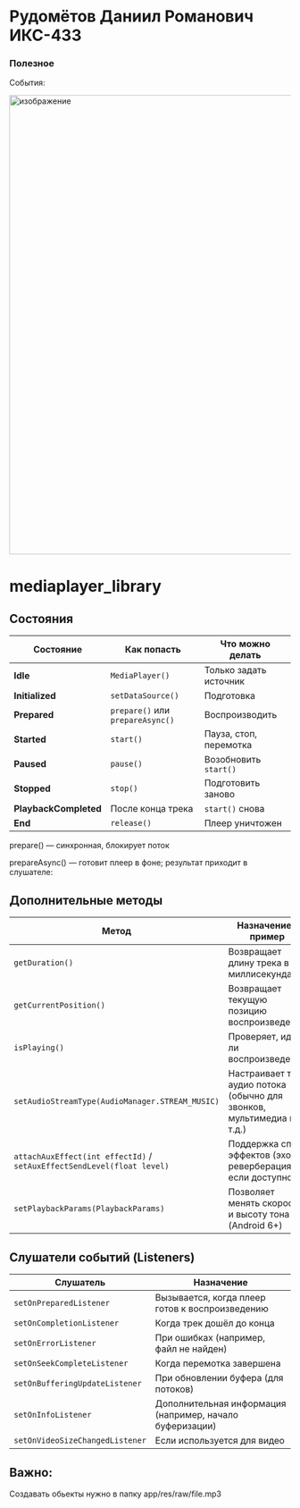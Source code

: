 # Рудомётов Даниил Романович ИКС-433

### Полезное

События:

<img width="757" height="822" alt="изображение" src="https://github.com/user-attachments/assets/eef22cb9-7540-4eda-ac1e-241c8678c809" />

# mediaplayer_library


## Состояния
| Состояние             | Как попасть                      | Что можно делать       |
| --------------------- | -------------------------------- | ---------------------- |
| **Idle**              | `MediaPlayer()`                  | Только задать источник |
| **Initialized**       | `setDataSource()`                | Подготовка             |
| **Prepared**          | `prepare()` или `prepareAsync()` | Воспроизводить         |
| **Started**           | `start()`                        | Пауза, стоп, перемотка |
| **Paused**            | `pause()`                        | Возобновить `start()`  |
| **Stopped**           | `stop()`                         | Подготовить заново     |
| **PlaybackCompleted** | После конца трека                | `start()` снова        |
| **End**               | `release()`                      | Плеер уничтожен        |

prepare() — синхронная, блокирует поток 

prepareAsync() — готовит плеер в фоне; результат приходит в слушателе:

## Дополнительные методы
| Метод                                                                  | Назначение / пример                                                   |
| ---------------------------------------------------------------------- | --------------------------------------------------------------------- |
| `getDuration()`                                                        | Возвращает длину трека в миллисекундах                                |
| `getCurrentPosition()`                                                 | Возвращает текущую позицию воспроизведения                            |
| `isPlaying()`                                                          | Проверяет, идёт ли воспроизведение                                    |
| `setAudioStreamType(AudioManager.STREAM_MUSIC)`                        | Настраивает тип аудио потока (обычно для звонков, мультимедиа и т.д.) |
| `attachAuxEffect(int effectId)` / `setAuxEffectSendLevel(float level)` | Поддержка спец. эффектов (эхо, реверберация — если доступно)          |
| `setPlaybackParams(PlaybackParams)`                                    | Позволяет менять скорость и высоту тона (Android 6+)                  |

## Слушатели событий (Listeners)
| Слушатель                       | Назначение                                               |
| ------------------------------- | -------------------------------------------------------- |
| `setOnPreparedListener`         | Вызывается, когда плеер готов к воспроизведению          |
| `setOnCompletionListener`       | Когда трек дошёл до конца                                |
| `setOnErrorListener`            | При ошибках (например, файл не найден)                   |
| `setOnSeekCompleteListener`     | Когда перемотка завершена                                |
| `setOnBufferingUpdateListener`  | При обновлении буфера (для потоков)                      |
| `setOnInfoListener`             | Дополнительная информация (например, начало буферизации) |
| `setOnVideoSizeChangedListener` | Если используется для видео                              |

## Важно: 
Создавать обьекты нужно в папку app/res/raw/file.mp3


